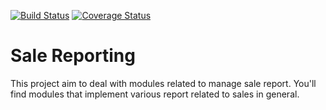 [![Build Status](https://travis-ci.org/OCA/sale-reporting.svg?branch=7.0)](https://travis-ci.org/OCA/sale-reporting)
[![Coverage Status](https://coveralls.io/repos/OCA/sale-reporting/badge.png?branch=7.0)](https://coveralls.io/r/OCA/sale-reporting?branch=7.0)



Sale Reporting
==============

This project aim to deal with modules related to manage sale report. You'll find modules that implement various report related to sales in general.
